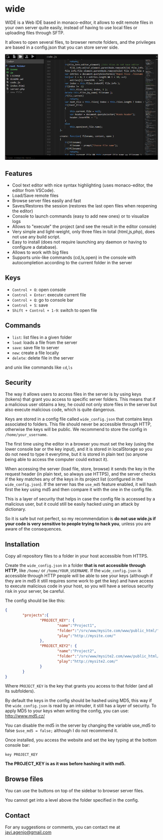 # wide

WIDE is a Web IDE based in monaco-editor, it allows to edit remote files in your own server quite easily, instead of having to use local files or uploading files through SFTP.

It allows to open several files, to browser remote folders, and the privileges are based in a config.json that you can store server side.

![WIDE preview](wide_preview.PNG "WIDE preview")

## Features

- Cool text editor with nice syntax highlighting (uses monaco-editor, the editor from VSCode).
- Load/Save remote files 
- Browse server files easily and fast
- Saves/Restores the session (restores the last open files when reopening the editor)
- Console to launch commands (easy to add new ones) or to visualize logs
- Allows to "execute" the project (and see the result in the editor console)
- Very simple and light-weight, only three files in total (html,js,php), does not use any build script.
- Easy to install (does not require launching any daemon or having to configure a database).
- Allows to work with big files
- Supports unix-like commands (cd,ls,open) in the console with autocompletion according to the current folder in the server

## Keys

- ```Control + O```: open console
- ```Control + Enter```: execute current file
- ```Control + Q```: go to console bar
- ```Control + S```: save
- ```Shift + Control + 1-9```: switch to open file

## Commands

- ```list```: list files in a given folder
- ```load```: loads a file from the server
- ```save```: save file to server
- ```new```: create a file locally
- ```delete```: delete file in the server

and unix like commands like ```cd```,```ls```

## Security

The way it allows users to access files in the server is by using keys (tokens) that grant you access to specific server folders.
This means that if a malicious user obtains a key, he could not only store files in the server but also execute malicious code, which is quite dangerous.

Keys are stored in a config file called ```wide_config.json``` that contains keys associated to folders. This file should never be accessible through HTTP, otherwise the keys will be public. We recommend to store the config in ```/home/your_username```.

The first time using the editor in a browser you must set the key (using the lower console bar or the key input), and it is stored in localStorage so you do not need to type it everytime, but it is stored in plain text (so anyone being able to access the computer could extract it).

When accessing the server (load file, store, browse) it sends the key in the request header (in plain text, so always use HTTPS), and the server checks if the key matches any of the keys in its project list (configured in the ```wide_config.json```). If the server has the ```use_md5``` feature enabled, it will hash first the key using md5 and then compare it with the one in the config file.

This is a layer of security that helps in case the config file is accessed by a malicious user, but it could still be easily hacked using an attack by dictionary.

So it is safe but not perfect, so my recommendation is **do not use wide.js if your code is very sensitive to people trying to hack you**, unless you are aware of the consequences.

## Installation

Copy all repository files to a folder in your host accessible from HTTPS.

Create the ```wide_config.json``` in a folder **that is not accessible through HTTP**, like ```/home/``` or ```/home/YOUR_USERNAME```. If the ```wide_config.json``` is accessible through HTTP people will be able to see your keys (although if they are in md5 it still requires some work to get the key) and have access to execute malicious code in your host, so you will have a serious security risk in your server, be careful.

The config should be like this:

```json
{
        "projects":{
                "PROJECT_KEY": {
                        "name":"Project1",
                        "folder":"/srv/www/mysite.com/www/public_html/",
                        "play":"http://mysite.com/"
                },
                "PROJECT_KEY2": {
                        "name":"Project2",
                        "folder":"/srv/www/mysite2.com/www/public_html/",
                        "play":"http://mysite2.com/"
                }
        }
}
```

Where ```PROJECT_KEY``` is the key that grants you access to that folder (and all its subfolders).

By default the keys in the config should be hashed using MD5, this way if the ```wide_config.json``` is read by an intruder, it still has a layer of security. To apply MD5 to your keys when writing the config, you can use: http://www.md5.cz/

You can disable the md5 in the server by changing the variable use_md5 to false ```$use_md5 = false;``` although I do not recommend it.

Once installed, you access the website and set the key typing at the bottom console bar:
```
key PROJECT_KEY
```

**The PROJECT_KEY is as it was before hashing it with md5.**

## Browse files

You can use the buttons on top of the sidebar to browser server files.

You cannot get into a level above the folder specified in the config.

## Contact

For any suggestions or comments, you can contact me at javi.agenjo@gmail.com



